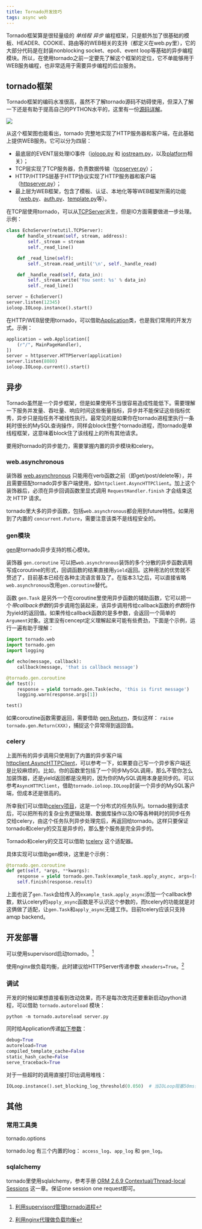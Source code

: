 ```yaml
---
title: Tornado开发技巧
tags: async web
---
```



Tornado框架算是很轻量级的 *单线程* *异步* 编程框架，只是额外加了很基础的模板、HEADER、COOKIE、路由等的WEB相关的支持（都定义在web.py里），它的大部分代码是在封装nonblocking socket、epoll、event loop等基础的异步编程模块。所以，在使用tornado之前一定要先了解这个框架的定位，它不单能够用于WEB服务编程，也非常适用于需要异步编程的后台服务。

## tornado框架

Tornado框架的编码水准很高，虽然不了解tornado源码不妨碍使用，但深入了解一下还是有助于提高自己的PYTHON水平的，这里有一份[源码详解](http://www.nowamagic.net/academy/detail/13321030)。

![](http://image.jqian.net/tornado_arch.png)

从这个框架图也能看出，tornado 完整地实现了HTTP服务器和客户端，在此基础上提供WEB服务。它可以分为四层：

- 最底层的EVENT层处理IO事件（[ioloop.py](https://github.com/tornadoweb/tornado/tree/master/tornado/ioloop.py) 和 [iostream.py](https://github.com/tornadoweb/tornado/tree/master/tornado/iostream.py)，以及[platform](https://github.com/tornadoweb/tornado/tree/master/tornado/platform)相关）；
- TCP层实现了TCP服务器，负责数据传输（[tcpserver.py](https://github.com/tornadoweb/tornado/tree/master/tornado/tcpserver.py)）；
- HTTP/HTTPS层基于HTTP协议实现了HTTP服务器和客户端（[httpserver.py](https://github.com/tornadoweb/tornado/tree/master/tornado/httpserver.py)）；
- 最上层为WEB框架，包含了模板、认证、本地化等等WEB框架所需的功能（[web.py](https://github.com/tornadoweb/tornado/tree/master/tornado/web.py)、[auth.py](https://github.com/tornadoweb/tornado/tree/master/tornado/auth.py)、[template.py](https://github.com/tornadoweb/tornado/tree/master/tornado/template.py)等）。

在TCP层使用tornado，可以从[TCPServer](http://tornado.readthedocs.org/en/latest/tcpserver.html#tornado.tcpserver.TCPServer)派生，但是IO方面需要做进一步处理。示例：

```python
class EchoServer(netutil.TCPServer):
    def handle_stream(self, stream, address):
        self._stream = stream
        self._read_line()

    def _read_line(self):
        self._stream.read_until('\n', self._handle_read)

    def _handle_read(self, data_in):
        self._stream.write('You sent: %s' % data_in)
        self._read_line()

server = EchoServer()
server.listen(12345)
ioloop.IOLoop.instance().start()
```

在HTTP/WEB层使用tornado，可以借助[Application](http://tornado.readthedocs.org/en/latest/web.html#tornado.web.Application)类，也是我们常用的开发方式。示例：

```python
application = web.Application([
    (r"/", MainPageHandler),
])
server = httpserver.HTTPServer(application)
server.listen(8080)
ioloop.IOLoop.current().start()
```

## 异步

Tornado虽然是一个异步框架，但是如果使用不当很容易造成性能低下。需要理解一下服务并发量、吞吐量、响应时间这些衡量指标，异步并不能保证这些指标优秀，异步只是指任务不被线性执行。最常见的是如果你在tornado进程里执行一条耗时很长的MySQL查询操作，同样会block住整个tornado进程，而tornado是单线程框架，这意味着block住了该线程上的所有其他请求。

要用好tornado的异步能力，需要掌握内置的异步模块和celery。

### web.asynchronous

装饰器 [web.asynchronous](http://www.tornadoweb.org/en/stable/web.html#tornado.web.asynchronous) 只能用在verb函数之前（即get/post/delete等），并且需要搭配tornado异步客户端使用，如`httpclient.AsyncHTTPClient`。加上这个装饰器后，必须在异步回调函数里显式调用 `RequestHandler.finish` 才会结束这次 HTTP 请求。

tornado里大多的异步函数，包括`web.asynchronous`都会用到future特性。如果用到了内置的 `concurrent.Future`，需要注意该类不是线程安全的。

### gen模块

[gen](http://www.tornadoweb.org/en/stable/gen.html)是tornado异步支持的核心模块。

装饰器 `gen.coroutine` 可以把`web.asynchronous`装饰的多个分散的异步函数调用写成coroutine的形式，回调函数的结果直接用`yield`返回。这种用法的优势就不赘述了，目前基本已经在各种主流语言普及了。在版本3.1之后，可以直接省略`web.asynchronous`改用`gen.coroutine`替代。

函数 `gen.Task` 是另外一个在coroutine里使用异步函数的辅助函数，它可以把一个*带callback参数*的异步调用包装起来，该异步调用传给callback函数的*参数*将作为yield的返回值。如果传给callback函数的是多参数，会返回一个简单的`Argument`对象。这里没有cencept定义理解起来可能有些费劲，下面是个示例，运行一遍有助于理解：

```python
import tornado.web
import tornado.gen
import logging

def echo(message, callback):
    callback(message, 'that is callback message')

@tornado.gen.coroutine
def test():
    response = yield tornado.gen.Task(echo, 'this is first message')
    logging.warn(response.args[1])

test()
```

如果coroutine函数需要返回，需要借助 [gen.Return](http://www.tornadoweb.org/en/stable/gen.html#tornado.gen.Return)，类似这样： `raise tornado.gen.Return(XXX)`，捕捉这个异常得到返回值。

### celery

上面所有的异步调用只使用到了内置的异步客户端[httpclient.AsyncHTTPClient](https://github.com/facebook/tornado/blob/master/tornado/httpclient.py)，可以参考一下，如果要自己写一个异步客户端还是比较麻烦的。比如，你的函数里包括了一个同步MySQL调用，那么不管你怎么加装饰器，还是yield返回都是没用的，因为你的MySQL调用本身是同步的。可以参考`AsyncHTTPClient`，借助`tornado.ioloop.IOLoop`封装一个异步的MySQL客户端，但成本还是很高的。

所幸我们可以借助[celery项目](http://www.celeryproject.org)，这是一个分布式的任务队列。tornado接到请求后，可以把所有的复杂业务逻辑处理、数据库操作以及IO等各种耗时的同步任务交给celery，由这个任务队列异步处理完后，再返回给tornado。这样只要保证tornado和celery的交互是异步的，那么整个服务是完全异步的。

Tornado和celery的交互可以借助 [tcelery](https://github.com/mher/tornado-celery/) 这个适配器。

具体实现可以借助gen模块，这里是个示例：

```python
@tornado.gen.coroutine
def get(self, *args, **kwargs):
    response = yield tornado.gen.Task(example_task.apply_async, args=[self.request.arguments])
    self.finish(response.result)
```

上面也说了`gen.Task`会给传入的`example_task.apply_async`添加一个callback参数，默认celery的`apply_async`函数是不认识这个参数的，而tcelery的功能就是对这俩做了适配，让`gen.Task`和`apply_async`无缝工作。目前tcelery应该只支持amqp backend。

## 开发部署

可以使用supervisord启动tornado。[^supervisord]

使用nginx做负载均衡，此时建议给HTTPServer传递参数 `xheaders=True`。[^nginx]

### 调试

开发的时候如果想直接看到改动效果，而不是每次改完还要重新启动python进程，可以借助 `tornado.autoreload` 模块：

    python -m tornado.autoreload server.py

同时给Application传递[如下参数](http://tornado.readthedocs.org/en/latest/guide/running.html#debug-mode-and-automatic-reloading)：

```python
debug=True
autoreload=True
compiled_template_cache=False
static_hash_cache=False
serve_traceback=True
```

对于一些超时的调用直接打印出调用堆栈：

```python
IOLoop.instance().set_blocking_log_threshold(0.050)  # 当IOLoop阻塞50ms会打印调用栈
```

## 其他
### 常用工具类

tornado.options

tornado.log  有三个内置的log： `access_log`、`app_log` 和 `gen_log`。

### sqlalchemy

tornado里使用sqlalchemy，参考手册 [ORM 2.6.9 Contextual/Thread-local Sessions](http://docs.sqlalchemy.org/en/latest/orm/contextual.html) 这一章。保证one session one request即可。


[^supervisord]: [利用supervisord管理tornado进程](https://gist.github.com/didip/802561)

[^nginx]: [利用nginx代理做负载均衡](http://tornado.readthedocs.org/en/latest/guide/running.html#running-behind-a-load-balancer)
